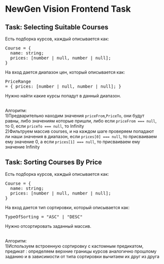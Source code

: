 # NewGen Vision Frontend Task
<h2>Task: Selecting Suitable Courses</h2>
<p>Есть подборка курсов, каждый описывается как: <pre>Course = {
  name: string;
  prices: [number | null, number | null];
}</pre>

На вход дается диапазон цен, который описывается как: <pre>PriceRange = {
  prices: [number | null, number | null];
}</pre>

Нужно найти какие курсы попадут в данный диапазон.

</br>
Алгоритм:</br>
1)Предварительно находим значения <code>priceFrom</code>,<code>PriceTo</code>, они будут равны, либо значениям которые пришли, либо если <code>priceFrom === null</code>, то 0, если <code>priceTo === null</code>, то Infinity
</br>
2)Фильтруем массив courses, и на каждом шаге проверяем попадают ли наши значения в диапазон, если <code>prices[0] === null</code>, то присваиваем ему значение 0, а если <code>prices[1] === null</code>, то присваиваем ему значение Infinity
</p>

<h2>Task: Sorting Courses By Price</h2>
<p>Есть подборка курсов, каждый описывается как: <pre>Course = {
  name: string;
  prices: [number | null, number | null];
}</pre>

На вход дается тип сортировки, который описывается как: <pre>TypeOfSorting = "ASC" | "DESC"</pre>

Нужно отсортировать заданный массив.

</br>
Алгоритм:</br>
1)Используем встроенную сортировку с кастомным предикатом, предикат : определяем верхние границы курсов аналогично прошлому заданию и в зависимости от типа сортировки вычитаем их друг из друга
</p>


